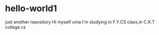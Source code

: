 # hello-world1
just another repository
Hi myself uma
I'm studying in F.Y.CS class,in C.K.T college cs
